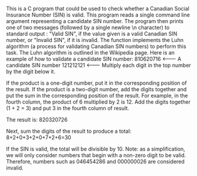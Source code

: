 This is a C program that could be used to check whether a Canadian Social Insurance Number (SIN) is valid.
This program reads a single command line argument representing a candidate SIN number. The program then prints one of two messages (followed by a single newline \n character) to standard output : "Valid SIN", if the value given is a valid Canadian SIN number, or "Invalid SIN", if it is invalid.
The function implements the Luhn algorithm (a process for validating Canadian SIN numbers) to perform this task. The Luhn algorithm is outlined in the Wikipedia page. Here is an example of how to validate a candidate SIN number: 
810620716 <--- A candidate SIN number
121212121 <--- Multiply each digit in the top number by the digit below it.


If the product is a one-digit number, put it in the corresponding position of the result.
If the product is a two-digit number, add the digits together and put the sum in the
corresponding position of the result. For example, in the fourth column, the product of 6
multiplied by 2 is 12. Add the digits together (1 + 2 = 3) and put 3 in the fourth column of result.

The result is:
820320726

Next, sum the digits of the result to produce a total:
8+2+0+3+2+0+7+2+6=30

If the SIN is valid, the total will be divisible by 10.
Note: as a simplification, we will only consider numbers that begin with a non-zero digit to be valid. Therefore, numbers such as 046454286 and 000000026 are considered invalid. 
